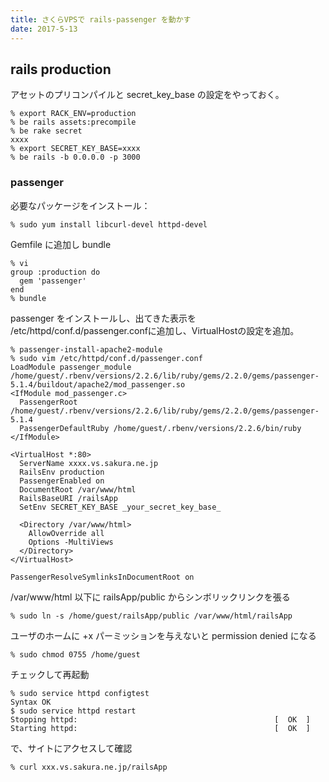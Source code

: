 ```yaml
---
title: さくらVPSで rails-passenger を動かす
date: 2017-5-13
---
```


## rails production
アセットのプリコンパイルと secret_key_base の設定をやっておく。

```
% export RACK_ENV=production
% be rails assets:precompile
% be rake secret
xxxx
% export SECRET_KEY_BASE=xxxx
% be rails -b 0.0.0.0 -p 3000
```

### passenger
必要なパッケージをインストール：

```
% sudo yum install libcurl-devel httpd-devel
```

Gemfile に追加し bundle

```
% vi
group :production do
  gem 'passenger'
end
% bundle
```

passenger をインストールし、出てきた表示を /etc/httpd/conf.d/passenger.confに追加し、VirtualHostの設定を追加。

```
% passenger-install-apache2-module
% sudo vim /etc/httpd/conf.d/passenger.conf
LoadModule passenger_module /home/guest/.rbenv/versions/2.2.6/lib/ruby/gems/2.2.0/gems/passenger-5.1.4/buildout/apache2/mod_passenger.so
<IfModule mod_passenger.c>
  PassengerRoot /home/guest/.rbenv/versions/2.2.6/lib/ruby/gems/2.2.0/gems/passenger-5.1.4
  PassengerDefaultRuby /home/guest/.rbenv/versions/2.2.6/bin/ruby
</IfModule>

<VirtualHost *:80>
  ServerName xxxx.vs.sakura.ne.jp
  RailsEnv production
  PassengerEnabled on
  DocumentRoot /var/www/html
  RailsBaseURI /railsApp
  SetEnv SECRET_KEY_BASE _your_secret_key_base_

  <Directory /var/www/html>
    AllowOverride all
    Options -MultiViews
  </Directory>
</VirtualHost>

PassengerResolveSymlinksInDocumentRoot on
```

/var/www/html 以下に railsApp/public からシンボリックリンクを張る

```
% sudo ln -s /home/guest/railsApp/public /var/www/html/railsApp
```

ユーザのホームに +x パーミッションを与えないと permission denied になる

```
% sudo chmod 0755 /home/guest
```

チェックして再起動

```
% sudo service httpd configtest
Syntax OK
$ sudo service httpd restart
Stopping httpd:                                            [  OK  ]
Starting httpd:                                            [  OK  ]
```

で、サイトにアクセスして確認

```
% curl xxx.vs.sakura.ne.jp/railsApp
```

